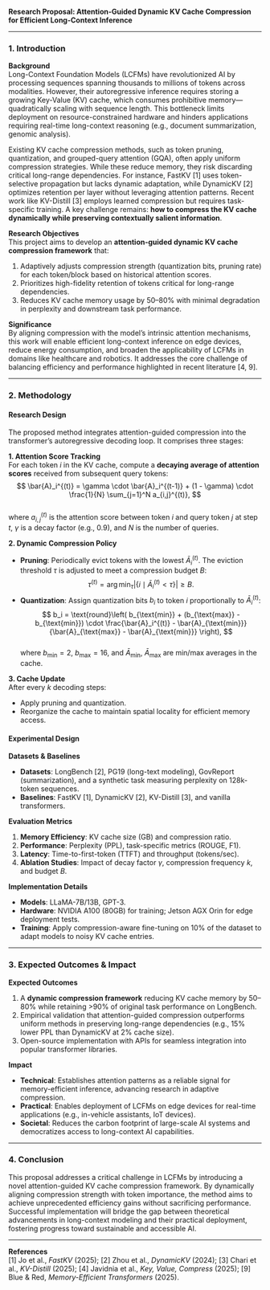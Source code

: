 **Research Proposal: Attention-Guided Dynamic KV Cache Compression for Efficient Long-Context Inference**  

---

### 1. **Introduction**  

**Background**  
Long-Context Foundation Models (LCFMs) have revolutionized AI by processing sequences spanning thousands to millions of tokens across modalities. However, their autoregressive inference requires storing a growing Key-Value (KV) cache, which consumes prohibitive memory—quadratically scaling with sequence length. This bottleneck limits deployment on resource-constrained hardware and hinders applications requiring real-time long-context reasoning (e.g., document summarization, genomic analysis).  

Existing KV cache compression methods, such as token pruning, quantization, and grouped-query attention (GQA), often apply uniform compression strategies. While these reduce memory, they risk discarding critical long-range dependencies. For instance, FastKV [1] uses token-selective propagation but lacks dynamic adaptation, while DynamicKV [2] optimizes retention per layer without leveraging attention patterns. Recent work like KV-Distill [3] employs learned compression but requires task-specific training. A key challenge remains: **how to compress the KV cache dynamically while preserving contextually salient information**.  

**Research Objectives**  
This project aims to develop an **attention-guided dynamic KV cache compression framework** that:  
1. Adaptively adjusts compression strength (quantization bits, pruning rate) for each token/block based on historical attention scores.  
2. Prioritizes high-fidelity retention of tokens critical for long-range dependencies.  
3. Reduces KV cache memory usage by 50–80% with minimal degradation in perplexity and downstream task performance.  

**Significance**  
By aligning compression with the model’s intrinsic attention mechanisms, this work will enable efficient long-context inference on edge devices, reduce energy consumption, and broaden the applicability of LCFMs in domains like healthcare and robotics. It addresses the core challenge of balancing efficiency and performance highlighted in recent literature [4, 9].  

---

### 2. **Methodology**  

#### **Research Design**  
The proposed method integrates attention-guided compression into the transformer’s autoregressive decoding loop. It comprises three stages:  

**1. Attention Score Tracking**  
For each token $i$ in the KV cache, compute a **decaying average of attention scores** received from subsequent query tokens:  
$$
\bar{A}_i^{(t)} = \gamma \cdot \bar{A}_i^{(t-1)} + (1 - \gamma) \cdot \frac{1}{N} \sum_{j=1}^N a_{i,j}^{(t)},
$$  
where $a_{i,j}^{(t)}$ is the attention score between token $i$ and query token $j$ at step $t$, $\gamma$ is a decay factor (e.g., 0.9), and $N$ is the number of queries.  

**2. Dynamic Compression Policy**  
- **Pruning**: Periodically evict tokens with the lowest $\bar{A}_i^{(t)}$. The eviction threshold $\tau$ is adjusted to meet a compression budget $B$:  
  $$
  \tau^{(t)} = \arg\min_{\tau} \left| \left\{ i \mid \bar{A}_i^{(t)} < \tau \right\} \right| \geq B.
  $$  
- **Quantization**: Assign quantization bits $b_i$ to token $i$ proportionally to $\bar{A}_i^{(t)}$:  
  $$
  b_i = \text{round}\left( b_{\text{min}} + (b_{\text{max}} - b_{\text{min}}) \cdot \frac{\bar{A}_i^{(t)} - \bar{A}_{\text{min}}}{\bar{A}_{\text{max}} - \bar{A}_{\text{min}}} \right),
  $$  
  where $b_{\text{min}}=2$, $b_{\text{max}}=16$, and $\bar{A}_{\text{min}}$, $\bar{A}_{\text{max}}$ are min/max averages in the cache.  

**3. Cache Update**  
After every $k$ decoding steps:  
- Apply pruning and quantization.  
- Reorganize the cache to maintain spatial locality for efficient memory access.  

#### **Experimental Design**  

**Datasets & Baselines**  
- **Datasets**: LongBench [2], PG19 (long-text modeling), GovReport (summarization), and a synthetic task measuring perplexity on 128k-token sequences.  
- **Baselines**: FastKV [1], DynamicKV [2], KV-Distill [3], and vanilla transformers.  

**Evaluation Metrics**  
1. **Memory Efficiency**: KV cache size (GB) and compression ratio.  
2. **Performance**: Perplexity (PPL), task-specific metrics (ROUGE, F1).  
3. **Latency**: Time-to-first-token (TTFT) and throughput (tokens/sec).  
4. **Ablation Studies**: Impact of decay factor $\gamma$, compression frequency $k$, and budget $B$.  

**Implementation Details**  
- **Models**: LLaMA-7B/13B, GPT-3.  
- **Hardware**: NVIDIA A100 (80GB) for training; Jetson AGX Orin for edge deployment tests.  
- **Training**: Apply compression-aware fine-tuning on 10% of the dataset to adapt models to noisy KV cache entries.  

---

### 3. **Expected Outcomes & Impact**  

**Expected Outcomes**  
1. A **dynamic compression framework** reducing KV cache memory by 50–80% while retaining >90% of original task performance on LongBench.  
2. Empirical validation that attention-guided compression outperforms uniform methods in preserving long-range dependencies (e.g., 15% lower PPL than DynamicKV at 2% cache size).  
3. Open-source implementation with APIs for seamless integration into popular transformer libraries.  

**Impact**  
- **Technical**: Establishes attention patterns as a reliable signal for memory-efficient inference, advancing research in adaptive compression.  
- **Practical**: Enables deployment of LCFMs on edge devices for real-time applications (e.g., in-vehicle assistants, IoT devices).  
- **Societal**: Reduces the carbon footprint of large-scale AI systems and democratizes access to long-context AI capabilities.  

---

### 4. **Conclusion**  
This proposal addresses a critical challenge in LCFMs by introducing a novel attention-guided KV cache compression framework. By dynamically aligning compression strength with token importance, the method aims to achieve unprecedented efficiency gains without sacrificing performance. Successful implementation will bridge the gap between theoretical advancements in long-context modeling and their practical deployment, fostering progress toward sustainable and accessible AI.  

---

**References**  
[1] Jo et al., *FastKV* (2025); [2] Zhou et al., *DynamicKV* (2024); [3] Chari et al., *KV-Distill* (2025); [4] Javidnia et al., *Key, Value, Compress* (2025); [9] Blue & Red, *Memory-Efficient Transformers* (2025).